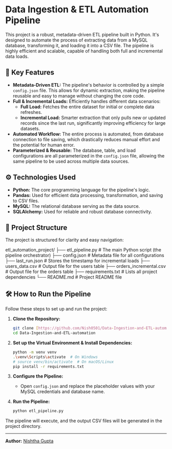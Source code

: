# Data Ingestion & ETL Automation Pipeline

This project is a robust, metadata-driven ETL pipeline built in Python. It's designed to automate the process of extracting data from a MySQL database, transforming it, and loading it into a CSV file. The pipeline is highly efficient and scalable, capable of handling both full and incremental data loads.

## 🚀 Key Features

- **Metadata-Driven ETL:** The pipeline's behavior is controlled by a simple `config.json` file. This allows for dynamic extraction, making the pipeline reusable and easy to manage without changing the core code.
- **Full & Incremental Loads:** Efficiently handles different data scenarios:
  - **Full Load:** Fetches the entire dataset for initial or complete data refreshes.
  - **Incremental Load:** Smarter extraction that only pulls new or updated records since the last run, significantly improving efficiency for large datasets.
- **Automated Workflow:** The entire process is automated, from database connection to file saving, which drastically reduces manual effort and the potential for human error.
- **Parameterized & Reusable:** The database, table, and load configurations are all parameterized in the `config.json` file, allowing the same pipeline to be used across multiple data sources.

## ⚙️ Technologies Used

- **Python:** The core programming language for the pipeline's logic.
- **Pandas:** Used for efficient data processing, transformation, and saving to CSV files.
- **MySQL:** The relational database serving as the data source.
- **SQLAlchemy:** Used for reliable and robust database connectivity.

## 📂 Project Structure

The project is structured for clarity and easy navigation:

etl_automation_project/
├── etl_pipeline.py             # The main Python script (the pipeline orchestrator)
├── config.json                 # Metadata file for all configurations
├── last_run.json               # Stores the timestamp for incremental loads
├── users_data.csv              # Output file for the users table
├── orders_incremental.csv      # Output file for the orders table
├── requirements.txt            # Lists all project dependencies
└── README.md                   # Project README file



## 🛠️ How to Run the Pipeline

Follow these steps to set up and run the project:

1.  **Clone the Repository:**
    ```bash
    git clone [https://github.com/Nish0501/Data-Ingestion-and-ETL-automation.git](https://github.com/Nish0501/Data-Ingestion-and-ETL-automation.git)
    cd Data-Ingestion-and-ETL-automation
    ```

2.  **Set up the Virtual Environment & Install Dependencies:**
    ```bash
    python -m venv venv
    .\venv\Scripts\activate  # On Windows
    # source venv/bin/activate  # On macOS/Linux
    pip install -r requirements.txt
    ```

3.  **Configure the Pipeline:**
    - Open `config.json` and replace the placeholder values with your MySQL credentials and database name.

4.  **Run the Pipeline:**
    ```bash
    python etl_pipeline.py
    ```

The pipeline will execute, and the output CSV files will be generated in the project directory.

---
**Author:** [Nishtha Gupta](https://www.linkedin.com/in/nishthagupta0501)
